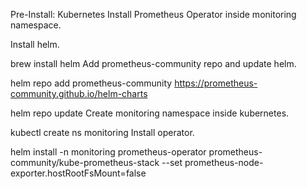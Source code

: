 Pre-Install: 
Kubernetes
Install Prometheus Operator inside monitoring namespace.

Install helm.

brew install helm
Add prometheus-community repo and update helm.

helm repo add prometheus-community https://prometheus-community.github.io/helm-charts

helm repo update
Create monitoring namespace inside kubernetes.

kubectl create ns monitoring
Install operator.

helm install -n monitoring prometheus-operator prometheus-community/kube-prometheus-stack --set prometheus-node-exporter.hostRootFsMount=false

